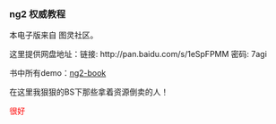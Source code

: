 ### ng2 权威教程

本电子版来自 图灵社区。

这里提供网盘地址：链接: http:\/\/pan.baidu.com/s/1eSpFPMM 密码: 7agi

书中所有demo：[ng2-book](https://github.com/ng-book2/code)

在这里我狠狠的BS下那些拿着资源倒卖的人！

<span style="color:red">很好</span>
